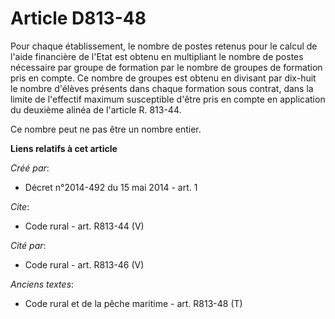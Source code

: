 # Article D813-48

Pour chaque établissement, le nombre de postes retenus pour le calcul de l'aide financière de l'Etat est obtenu en
multipliant le nombre de postes nécessaire par groupe de formation par le nombre de groupes de formation pris en compte. Ce
nombre de groupes est obtenu en divisant par dix-huit le nombre d'élèves présents dans chaque formation sous contrat, dans la
limite de l'effectif maximum susceptible d'être pris en compte en application du deuxième alinéa de l'article R. 813-44. 

Ce nombre peut ne pas être un nombre entier.

**Liens relatifs à cet article**

_Créé par_:

  - Décret n°2014-492 du 15 mai 2014 - art. 1

_Cite_:

  - Code rural - art. R813-44 (V)

_Cité par_:

  - Code rural - art. R813-46 (V)

_Anciens textes_:

  - Code rural et de la pêche maritime - art. R813-48 (T)

